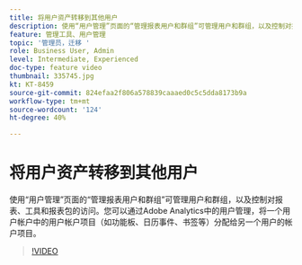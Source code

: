```yaml
---
title: 将用户资产转移到其他用户
description: 使用“用户管理”页面的“管理报表用户和群组”可管理用户和群组，以及控制对报表、工具和报表包的访问。您可以通过Adobe Analytics中的用户管理，将一个用户帐户中的用户帐户项目（如功能板、日历事件、书签等）分配给另一个用户的帐户项目。
feature: 管理工具、用户管理
topic: '管理员，迁移 '
role: Business User, Admin
level: Intermediate, Experienced
doc-type: feature video
thumbnail: 335745.jpg
kt: KT-8459
source-git-commit: 824efaa2f806a578839caaaed0c5c5dda8173b9a
workflow-type: tm+mt
source-wordcount: '124'
ht-degree: 40%

---
```



# 将用户资产转移到其他用户

使用“用户管理”页面的“管理报表用户和群组”可管理用户和群组，以及控制对报表、工具和报表包的访问。您可以通过Adobe Analytics中的用户管理，将一个用户帐户中的用户帐户项目（如功能板、日历事件、书签等）分配给另一个用户的帐户项目。


>[!VIDEO](https://video.tv.adobe.com/v/335745/?quality=12&learn=on)